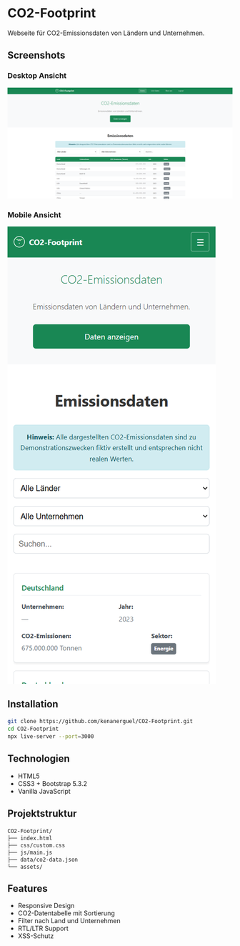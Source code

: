 # CO2-Footprint

Webseite für CO2-Emissionsdaten von Ländern und Unternehmen.

## Screenshots

### Desktop Ansicht
![Desktop Ansicht](docs/screenshots/desktop-ansicht.png)

### Mobile Ansicht
![Mobile Ansicht](docs/screenshots/mobile-ansicht.png)

## Installation

```bash
git clone https://github.com/kenanerguel/CO2-Footprint.git
cd CO2-Footprint
npx live-server --port=3000
```

## Technologien

- HTML5
- CSS3 + Bootstrap 5.3.2
- Vanilla JavaScript

## Projektstruktur

```
CO2-Footprint/
├── index.html
├── css/custom.css
├── js/main.js
├── data/co2-data.json
└── assets/
```

## Features

- Responsive Design
- CO2-Datentabelle mit Sortierung
- Filter nach Land und Unternehmen
- RTL/LTR Support
- XSS-Schutz